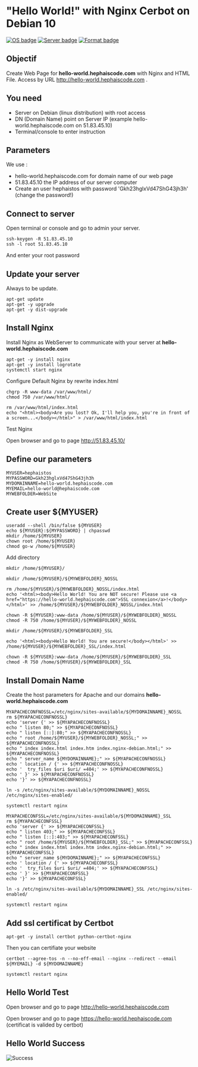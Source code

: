# "Hello World!" with Nginx Cerbot on Debian 10

[![OS badge](https://img.shields.io/badge/OS-Debian-red.svg)](https://www.debian.org)
[![Server badge](https://img.shields.io/badge/Server-Nginx-blue.svg)](https://www.nginx.com)
[![Format badge](https://img.shields.io/badge/Format-HTML-green.svg)](https://lyty.dev/html/index.html)

## Objectif 

Create Web Page for **hello-world.hephaiscode.com** with Nginx and HTML File. Access by URL  http://hello-world.hephaiscode.com .

## You need

- Server on Debian (linux distribution) with root access
- DN (Domain Name) point on Server IP (example hello-world.hephaiscode.com on 51.83.45.10)
- Terminal/console to enter instruction

## Parameters

We use :
 - hello-world.hephaiscode.com for domain name of our web page
 - 51.83.45.10 the IP address of our server computer
 - Create an user hephaistos with password 'Gkh23hglxVd47ShG43jh3h' (change the password!)
 
 
## Connect to server 

Open terminal or console and go to admin your server.

```
ssh-keygen -R 51.83.45.10
ssh -l root 51.83.45.10 
```

And enter your root password 

## Update your server

Always to be update.

```
apt-get update
apt-get -y upgrade
apt-get -y dist-upgrade

```

## Install Nginx

Install Nginx as WebServer to communicate with your server at **hello-world.hephaiscode.com**

```
apt-get -y install nginx
apt-get -y install logrotate
systemctl start nginx
```

Configure Default Nginx by rewrite index.html

```
chgrp -R www-data /var/www/html/
chmod 750 /var/www/html/

rm /var/www/html/index.html
echo "<html><body>Are you lost? Ok, I'll help you, you're in front of a screen...</body></html>" > /var/www/html/index.html

```

Test Nginx 

Open browser and go to page http://51.83.45.10/

 ## Define our parameters
 
 ```
 MYUSER=hephaistos
 MYPASSWORD=Gkh23hglxVd47ShG43jh3h
 MYDOMAINNAME=hello-world.hephaiscode.com
 MYEMAIL=hello-world@hephaiscode.com
 MYWEBFOLDER=WebSite
 ```
 
 ## Create user ${MYUSER}
 
 ```
useradd --shell /bin/false ${MYUSER}
echo ${MYUSER}:${MYPASSWORD} | chpasswd
mkdir /home/${MYUSER}
chown root /home/${MYUSER}
chmod go-w /home/${MYUSER}

```

Add directory

```
mkdir /home/${MYUSER}/

mkdir /home/${MYUSER}/${MYWEBFOLDER}_NOSSL

rm /home/${MYUSER}/${MYWEBFOLDER}_NOSSL/index.html
echo '<html><body>Hello World! You are NOT secure! Please use <a href="https://hello-world.hephaiscode.com">SSL connexion</a>!</body></html>' >> /home/${MYUSER}/${MYWEBFOLDER}_NOSSL/index.html

chown -R ${MYUSER}:www-data /home/${MYUSER}/${MYWEBFOLDER}_NOSSL
chmod -R 750 /home/${MYUSER}/${MYWEBFOLDER}_NOSSL

mkdir /home/${MYUSER}/${MYWEBFOLDER}_SSL

echo '<html><body>Hello World! You are secure!</body></html>' >> /home/${MYUSER}/${MYWEBFOLDER}_SSL/index.html

chown -R ${MYUSER}:www-data /home/${MYUSER}/${MYWEBFOLDER}_SSL
chmod -R 750 /home/${MYUSER}/${MYWEBFOLDER}_SSL
```

## Install Domain Name

Create the host parameters for Apache and our domains **hello-world.hephaiscode.com**

```
MYAPACHECONFNOSSL=/etc/nginx/sites-available/${MYDOMAINNAME}_NOSSL
rm ${MYAPACHECONFNOSSL}
echo 'server {' >> ${MYAPACHECONFNOSSL}
echo " listen 80;" >> ${MYAPACHECONFNOSSL}
echo " listen [::]:80;" >> ${MYAPACHECONFNOSSL}
echo " root /home/${MYUSER}/${MYWEBFOLDER}_NOSSL;" >> ${MYAPACHECONFNOSSL}
echo " index index.html index.htm index.nginx-debian.html;" >> ${MYAPACHECONFNOSSL}
echo " server_name ${MYDOMAINNAME};" >> ${MYAPACHECONFNOSSL}
echo ' location / {' >> ${MYAPACHECONFNOSSL}
echo '  try_files $uri $uri/ =404;' >> ${MYAPACHECONFNOSSL}
echo ' }' >> ${MYAPACHECONFNOSSL}
echo '}' >> ${MYAPACHECONFNOSSL}

ln -s /etc/nginx/sites-available/${MYDOMAINNAME}_NOSSL /etc/nginx/sites-enabled/

systemctl restart nginx

MYAPACHECONFSSL=/etc/nginx/sites-available/${MYDOMAINNAME}_SSL
rm ${MYAPACHECONFSSL}
echo 'server {' >> ${MYAPACHECONFSSL}
echo " listen 403;" >> ${MYAPACHECONFSSL}
echo " listen [::]:403;" >> ${MYAPACHECONFSSL}
echo " root /home/${MYUSER}/${MYWEBFOLDER}_SSL;" >> ${MYAPACHECONFSSL}
echo " index index.html index.htm index.nginx-debian.html;" >> ${MYAPACHECONFSSL}
echo " server_name ${MYDOMAINNAME};" >> ${MYAPACHECONFSSL}
echo ' location / {' >> ${MYAPACHECONFSSL}
echo '  try_files $uri $uri/ =404;' >> ${MYAPACHECONFSSL}
echo ' }' >> ${MYAPACHECONFSSL}
echo '}' >> ${MYAPACHECONFSSL}

ln -s /etc/nginx/sites-available/${MYDOMAINNAME}_SSL /etc/nginx/sites-enabled/

systemctl restart nginx

```

## Add ssl certificat by Certbot

```
apt-get -y install certbot python-certbot-nginx
```

Then you can certifiate your website 

```
certbot --agree-tos -n --no-eff-email --nginx --redirect --email ${MYEMAIL} -d ${MYDOMAINNAME}

systemctl restart nginx

```

## Hello World Test

Open browser and go to page http://hello-world.hephaiscode.com 

Open browser and go to page https://hello-world.hephaiscode.com (certificat is valided by certbot)

## Hello World Success

![Success](https://img.shields.io/badge/Hello%20World-OK-Green.svg)
